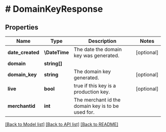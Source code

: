 # # DomainKeyResponse

## Properties

Name | Type | Description | Notes
------------ | ------------- | ------------- | -------------
**date_created** | **\DateTime** | The date the domain key was generated. | [optional]
**domain** | **string[]** |  |
**domain_key** | **string** | The domain key generated. | [optional]
**live** | **bool** | true if this key is a production key. | [optional]
**merchantid** | **int** | The merchant id the domain key is to be used for. |

[[Back to Model list]](../../README.md#models) [[Back to API list]](../../README.md#endpoints) [[Back to README]](../../README.md)

